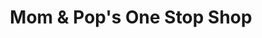 ---
title: "Mom & Pop's One Stop Shop"
url: /hillman/mom-und-pops-one-stop-shop/
shop: Lebensmittel
---